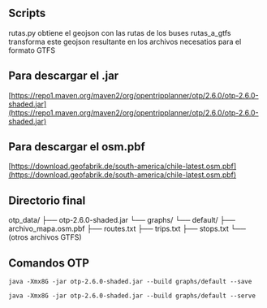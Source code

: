 ## Scripts
rutas.py obtiene el geojson con las rutas de los buses
rutas_a_gtfs transforma este geojson resultante en los archivos necesatios para el formato GTFS

## Para descargar el .jar
[https://repo1.maven.org/maven2/org/opentripplanner/otp/2.6.0/otp-2.6.0-shaded.jar](https://repo1.maven.org/maven2/org/opentripplanner/otp/2.6.0/otp-2.6.0-shaded.jar)
## Para descargar el osm.pbf
[https://download.geofabrik.de/south-america/chile-latest.osm.pbf](https://download.geofabrik.de/south-america/chile-latest.osm.pbf)

## Directorio final
otp_data/
├── otp-2.6.0-shaded.jar
└── graphs/
    └── default/
        ├── archivo_mapa.osm.pbf
        ├── routes.txt
        ├── trips.txt
        ├── stops.txt
        └── (otros archivos GTFS)

## Comandos OTP
```
java -Xmx8G -jar otp-2.6.0-shaded.jar --build graphs/default --save
```
```
java -Xmx8G -jar otp-2.6.0-shaded.jar --build graphs/default --serve
```
